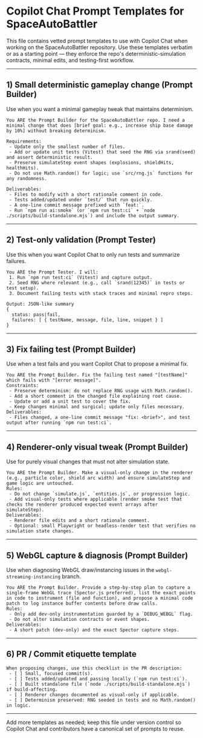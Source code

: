 # Copilot Chat Prompt Templates for SpaceAutoBattler

This file contains vetted prompt templates to use with Copilot Chat when working on the SpaceAutoBattler repository. Use these templates verbatim or as a starting point — they enforce the repo's deterministic-simulation contracts, minimal edits, and testing-first workflow.

---

## 1) Small deterministic gameplay change (Prompt Builder)

Use when you want a minimal gameplay tweak that maintains determinism.

```text
You ARE the Prompt Builder for the SpaceAutoBattler repo. I need a minimal change that does [brief goal: e.g., increase ship base damage by 10%] without breaking determinism.

Requirements:
 - Update only the smallest number of files.
 - Add or update unit tests (Vitest) that seed the RNG via srand(seed) and assert deterministic result.
 - Preserve simulateStep event shapes (explosions, shieldHits, healthHits).
 - Do not use Math.random() for logic; use `src/rng.js` functions for any randomness.

Deliverables:
 - Files to modify with a short rationale comment in code.
 - Tests added/updated under `test/` that run quickly.
 - A one-line commit message prefixed with `feat:`.
 - Run `npm run ai:smoke` (or `npm run test:ci` + `node ./scripts/build-standalone.mjs`) and include the output summary.
```

---

## 2) Test-only validation (Prompt Tester)

Use this when you want Copilot Chat to only run tests and summarize failures.

```text
You ARE the Prompt Tester. I will:
 1. Run `npm run test:ci` (Vitest) and capture output.
 2. Seed RNG where relevant (e.g., call `srand(12345)` in tests or test setup).
 3. Document failing tests with stack traces and minimal repro steps.

Output: JSON-like summary
{
  status: pass|fail,
  failures: [ { testName, message, file, line, snippet } ]
}
```

---

## 3) Fix failing test (Prompt Builder)

Use when a test fails and you want Copilot Chat to propose a minimal fix.

```text
You ARE the Prompt Builder. Fix the failing test named "[testName]" which fails with "[error message]".
Constraints:
 - Preserve determinism: do not replace RNG usage with Math.random().
 - Add a short comment in the changed file explaining root cause.
 - Update or add a unit test to cover the fix.
 - Keep changes minimal and surgical; update only files necessary.
Deliverables:
 - Files changed, a one-line commit message "fix: <brief>", and test output after running `npm run test:ci`.
```

---

## 4) Renderer-only visual tweak (Prompt Builder)

Use for purely visual changes that must not alter simulation state.

```text
You ARE the Prompt Builder. Make a visual-only change in the renderer (e.g., particle color, shield arc width) and ensure simulateStep and game logic are untouched.
Rules:
 - Do not change `simulate.js`, `entities.js`, or progression logic.
 - Add visual-only tests where applicable (render smoke test that checks the renderer produced expected event arrays after simulateStep).
Deliverables:
 - Renderer file edits and a short rationale comment.
 - Optional: small Playwright or headless-render test that verifies no simulation state changes.
```

---

## 5) WebGL capture & diagnosis (Prompt Builder)

Use when diagnosing WebGL draw/instancing issues in the `webgl-streaming-instancing` branch.

```text
You ARE the Prompt Builder. Provide a step-by-step plan to capture a single-frame WebGL trace (Spector.js preferred), list the exact points in code to instrument (file and function), and propose a minimal code patch to log instance buffer contents before draw calls.
Rules:
 - Only add dev-only instrumentation guarded by a `DEBUG_WEBGL` flag.
 - Do not alter simulation contracts or event shapes.
Deliverables:
 - A short patch (dev-only) and the exact Spector capture steps.
```

---

## 6) PR / Commit etiquette template

```text
When proposing changes, use this checklist in the PR description:
 - [ ] Small, focused commit(s).
 - [ ] Tests added/updated and passing locally (`npm run test:ci`).
 - [ ] Built standalone file (`node ./scripts/build-standalone.mjs`) if build-affecting.
 - [ ] Renderer changes documented as visual-only if applicable.
 - [ ] Determinism preserved: RNG seeded in tests and no Math.random() in logic.
```

---

Add more templates as needed; keep this file under version control so Copilot Chat and contributors have a canonical set of prompts to reuse.
